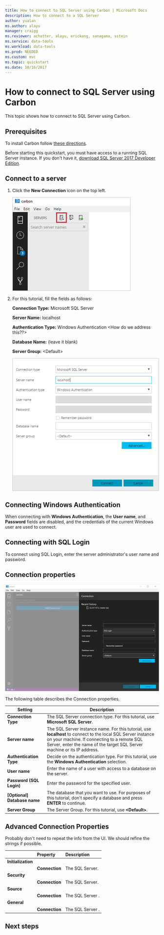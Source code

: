 ```yaml
---
title: How to connect to SQL Server using Carbon | Microsoft Docs
description: How to connect to a SQL Server
author: yualan
ms.author: alayu
manager: craigg
ms.reviewer: achatter, alayu, erickang, sanagama, sstein
ms.service: data-tools
ms.workload: data-tools
ms.prod: NEEDED
ms.custom: mvc
ms.topic: quickstart
ms.date: 10/16/2017
---
```


# How to connect to SQL Server using Carbon
This topic shows how to connect to SQL Server using Carbon.

## Prerequisites
To install Carbon follow [these directions](download.md).

Before starting this quickstart, you must have access to a running SQL Server instance. If you don't have it, [download SQL Server 2017 Developer Edition](https://go.microsoft.com/fwlink/?linkid=853016).

## Connect to a server



1. Click the **New Connection** icon on the top left.
   
   ![New Connection Icon](media/quickstart-sql-server/new-connection-icon.png)

2. For this tutorial, fill the fields as follows:

   **Connection Type:** Microsoft SQL Server
 
   **Server Name:** localhost

   **Authentication Type:** Windows Authentication <How do we address this??>

   **Database Name:** (leave it blank)

   **Server Group:** \<Default\>

   ![New Connection Screen](media/quickstart-sql-server/new-connection-screen.png)


## Connecting Windows Authentication

When connecting with **Windows Authentication**, the **User name**, and **Password** fields are disabled, and the credentials of the current Windows user are used to connect.

## Connecting with SQL Login

To connect using SQL Login, enter the server administrator's user name and password.

## Connection properties


   ![New Connection Screen](media/connect-sql-server/connection.png)




   The following table describes the Connection properties.

   | Setting | Description |
   |-----|-----|
   | **Connection Type** | The SQL Server connection type. For this tutorial, use **Microsoft SQL Server**. |
   | **Server name** | The SQL Server instance name. For this tutorial, use **localhost** to connect to the local SQL Server instance on your machine. If connecting to a remote SQL Server, enter the name of the target SQL Server machine or its IP address. |
   | **Authentication Type** | Decide on the authentication type. For this tutorial, use the **Windows Authentication** selection. |
   | **User name** | Enter the name of a user with access to a database on the server. |
   | **Password (SQL Login)** | Enter the password for the specified user. | 
   | **[Optional] Database name** | The database that you want to use. For purposes of this tutorial, don't specify a database and press **ENTER** to continue. |
   | **Server Group** | The Server Group. For this tutorial, use **\<Default\>**.

## Advanced Connection Properties

Probably don't need to repeat the info from the UI. We should refine the strings if possible.

 | | Property | Description |
 |:---|:---|:---|
 |**Initialization**|  |  |
 || **Connection** | The SQL Server. |
 |**Security**|  |  |
 || **Connection** | The SQL Server. |
 |**Source**|  |  |
 || **Connection** | The SQL Server . |
 |**General**|  |  |
 || **Connection** | The SQL Server . |
 
  

## Next steps

